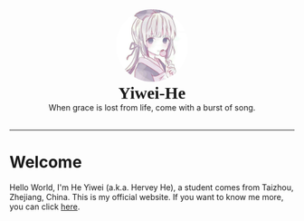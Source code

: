 <center><img alt="Heyiwei" style="border-radius:50%; height:128px; height:8rem; width:128px; width:8rem;" src="/08C75D59-787F-4A0B-B38E-18EE2EA57537.jpeg"><br/><span style="font-family:Source Han Sans CAN,Microsoft YaHei,微软雅黑;font-size:30px;"><b>Yiwei-He</b></span></h2><br/>When grace is lost from life, come with a burst of song.</center></br>

----

# Welcome
Hello World, I'm He Yiwei (a.k.a. Hervey He), a student comes from Taizhou, Zhejiang, China. This is my official website. If you want to know me more, you can click [here](/about.md).

